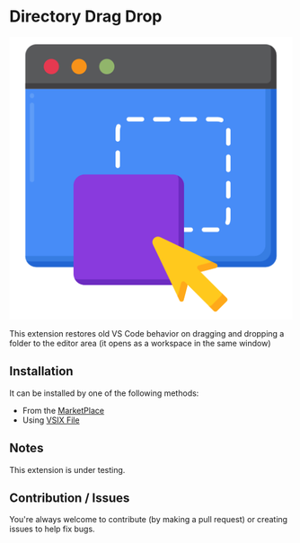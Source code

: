 # Directory Drag Drop

![Icon](./icon/6214098.png)

This extension restores old VS Code behavior on dragging and dropping a folder to the editor area (it opens as a workspace in the same window)

## Installation

It can be installed by one of the following methods:

- From the [MarketPlace](https://marketplace.visualstudio.com/items?itemName=PeterAyad.directory-drag-drop&ssr=false)
- Using [VSIX File](./directory-drag-drop-1.0.1.vsix)

## Notes

This extension is under testing.

## Contribution / Issues

You're always welcome to contribute (by making a pull request) or creating issues to help fix bugs.
